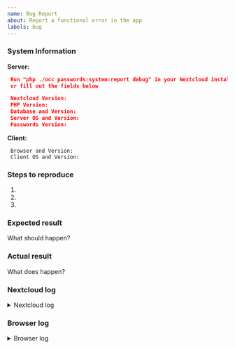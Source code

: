 ```yaml
---
name: Bug Report
about: Report a functional error in the app
labels: bug
---
```


<!--
 YOU MUST FILL OUT THE ENTIRE FORM TO REPORT A BUG
 THIS FORM IS FOR BUG REPORTS ONLY

 Remember not to include personal data as this is public.
 Take a look at https://git.mdns.eu/nextcloud/passwords/wikis/Administrators/Guides/Maintenance/App-Debugging to get all information.
-->

### System Information
**Server:**
```json
 Run "php ./occ passwords:system:report debug" in your Nextcloud install directory and put the output here
 or fill out the fields below

 Nextcloud Version:
 PHP Version:
 Database and Version:
 Server OS and Version:
 Passwords Version:
```

**Client:**
```
 Browser and Version:
 Client OS and Version:
```

### Steps to reproduce
1. <!-- Describe PRECISELY and DETAILED the necessary steps to reproduce the bug -->
2. <!-- Provide sample data if needed -->
3. <!-- Include relevant user settings and app settings if not standard -->

### Expected result
What should happen?

### Actual result
What does happen?

### Nextcloud log
<details>
<summary>Nextcloud log</summary>

```
 - Open the Nextcloud admin settings
 - Open the "Log" section
 - Click the "Copy" icon, then "Copy Raw"
```
</details>

### Browser log
<details>
<summary>Browser log</summary>

```
Press F12, copy the content of the console tab
```
</details>
